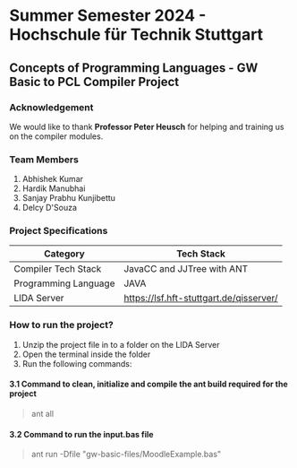 # Summer Semester 2024 - Hochschule für Technik Stuttgart
## Concepts of Programming Languages - GW Basic to PCL Compiler Project

### Acknowledgement
We would like to thank <b>Professor Peter Heusch</b> for helping and training us on the compiler modules.

### Team Members
1. Abhishek Kumar 
2. Hardik Manubhai
3. Sanjay Prabhu Kunjibettu
4. Delcy D'Souza

### Project Specifications

| Category            | Tech Stack                |
|---------------------|---------------------------|
| Compiler Tech Stack | JavaCC and JJTree with ANT|
| Programming Language | JAVA |
| LIDA Server | https://lsf.hft-stuttgart.de/qisserver/ |

### How to run the project?

1. Unzip the project file in to a folder on the LIDA Server
2. Open the terminal inside the folder
3. Run the following commands:

#### 3.1 Command to clean, initialize and compile the ant build required for the project
> ant all

#### 3.2 Command to run the input.bas file
> ant run -Dfile "gw-basic-files/MoodleExample.bas"